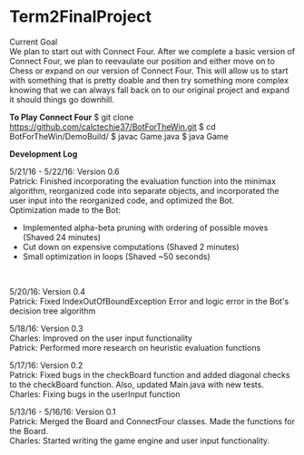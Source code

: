 # Term2FinalProject

Current Goal
<br>
We plan to start out with Connect Four. After we complete a basic version of Connect Four, we plan to reevaulate our position and either move on to Chess or expand on our version of Connect Four.  This will allow us to start with something that is pretty doable and then try something more complex knowing that we can always fall back on to our original project and expand it should things go downhill.

<b>To Play Connect Four</b>
      $ git clone https://github.com/calctechie37/BotForTheWin.git
      $ cd BotForTheWin/DemoBuild/
      $ javac Game.java
      $ java Game
<br>

<b>Development Log</b>

5/21/16 - 5/22/16: Version 0.6
<br>
Patrick: Finished incorporating the evaluation function into the minimax algorithm, reorganized code into separate objects, and incorporated the user input into the reorganized code, and optimized the Bot.
<br>
Optimization made to the Bot:<br>
- Implemented alpha-beta pruning with ordering of possible moves (Shaved 24 minutes)<br>
- Cut down on expensive computations (Shaved 2 minutes)<br>
- Small optimization in loops (Shaved ~50 seconds)<br>
<br>

5/20/16: Version 0.4
<br>
Patrick: Fixed IndexOutOfBoundException Error and logic error in the Bot's decision tree algorithm
<br>

5/18/16: Version 0.3
<br>
Charles: Improved on the user input functionality
<br>
Patrick: Performed more research on heuristic evaluation functions
<br>

5/17/16: Version 0.2
<br>
Patrick: Fixed bugs in the checkBoard function and added diagonal checks to the checkBoard function.  Also, updated Main.java with new tests.
<br>
Charles: Fixing bugs in the userInput function
<br>

5/13/16 - 5/16/16: Version 0.1
<br>
Patrick: Merged the Board and ConnectFour classes. Made the functions for the Board. 
<br>
Charles: Started writing the game engine and user input functionality.
